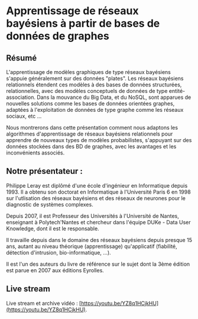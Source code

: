 # Apprentissage de réseaux bayésiens à partir de bases de données de graphes

## Résumé

L'apprentissage de modèles graphiques de type réseaux bayésiens
s'appuie généralement sur des données "plates".  Les réseaux bayésiens
relationnels étendent ces modèles à des bases de données structurées,
relationnelles, avec des modèles conceptuels de données de type
entité-association.  Dans la mouvance du Big Data, et du NoSQL, sont
apparues de nouvelles solutions comme les bases de données orientées
graphes, adaptées à l'exploitation de données de type graphe comme les
réseaux sociaux, etc ...

Nous montrerons dans cette présentation comment nous adaptons les
algorithmes d'apprentissage de réseaux bayésiens relationnels pour
apprendre de nouveaux types de modèles probabilistes, s'appuyant sur
des données stockées dans des BD de graphes, avec les avantages et les
inconvénients associés.

## Notre présentateur :

Philippe Leray est diplômé d'une école d'ingénieur en Informatique
depuis 1993. Il a obtenu son doctorat en Informatique à l'Université
Paris 6 en 1998 sur l'utlisation des réseaux bayésiens et des réseaux
de neurones pour le diagnostic de systèmes complexes.

Depuis 2007, il est Professeur des Universités à l'Université de
Nantes, enseignant à Polytech'Nantes et chercheur dans l'équipe DUKe -
Data User Knowledge, dont il est le responsable.

Il travaille depuis dans le domaine des réseaux bayésiens depuis
presque 15 ans, autant au niveau théorique (apprentissage)
qu'applicatif (fiabilité, détection d'intrusion, bio-informatique,
...).

Il est l'un des auteurs du livre de référence sur le sujet dont la
3ème édition est parue en 2007 aux éditions Eyrolles.

## Live stream

Live stream et archive vidéo :
[https://youtu.be/YZ8q1HCjkHU](https://youtu.be/YZ8q1HCjkHU).

